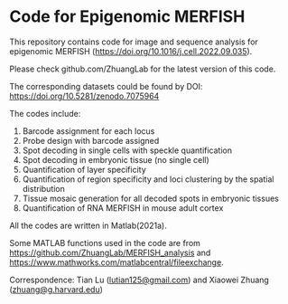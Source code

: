 # Code for Epigenomic MERFISH
This repository contains code for image and sequence analysis for epigenomic MERFISH (https://doi.org/10.1016/j.cell.2022.09.035).

Please check github.com/ZhuangLab for the latest version of this code.

The corresponding datasets could be found by DOI: https://doi.org/10.5281/zenodo.7075964

The codes include:
1) Barcode assignment for each locus 
2) Probe design with barcode assigned
3) Spot decoding in single cells with speckle quantification
4) Spot decoding in embryonic tissue (no single cell)
5) Quantification of layer specificity 
6) Quantification of region specificity and loci clustering by the spatial distribution
7) Tissue mosaic generation for all decoded spots in embryonic tissues
8) Quantification of RNA MERFISH in mouse adult cortex

All the codes are written in Matlab(2021a). 

Some MATLAB functions used in the code are from https://github.com/ZhuangLab/MERFISH_analysis and https://www.mathworks.com/matlabcentral/fileexchange.

Correspondence: Tian Lu (lutian125@gmail.com) and Xiaowei Zhuang (zhuang@g.harvard.edu)
